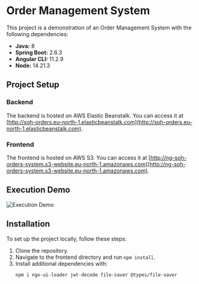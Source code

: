 # Order Management System

This project is a demonstration of an Order Management System with the following dependencies:

- **Java:** 8
- **Spring Boot:** 2.6.3
- **Angular CLI:** 11.2.9
- **Node:** 14.21.3

## Project Setup

### Backend

The backend is hosted on AWS Elastic Beanstalk. You can access it at [http://soh-orders.eu-north-1.elasticbeanstalk.com](http://soh-orders.eu-north-1.elasticbeanstalk.com).

### Frontend

The frontend is hosted on AWS S3. You can access it at [http://ng-soh-orders-system.s3-website.eu-north-1.amazonaws.com](http://ng-soh-orders-system.s3-website.eu-north-1.amazonaws.com).

## Execution Demo

![Execution Demo](https://res.cloudinary.com/dvz16ceua/image/upload/v1703966756/github/orders_hxbzya.png)

## Installation

To set up the project locally, follow these steps:

1. Clone the repository.
2. Navigate to the frontend directory and run `npm install`.
3. Install additional dependencies with:
   ```bash
   npm i ngx-ui-loader jwt-decode file-saver @types/file-saver
